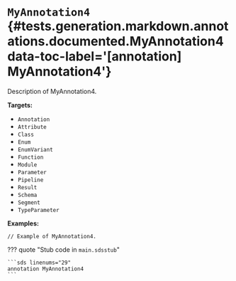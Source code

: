 [//]: # (DO NOT EDIT THIS FILE DIRECTLY. Instead, edit the corresponding stub file and execute `npm run docs:api`.)

# <code class="doc-symbol doc-symbol-annotation"></code> `MyAnnotation4` {#tests.generation.markdown.annotations.documented.MyAnnotation4 data-toc-label='[annotation] MyAnnotation4'}

Description of MyAnnotation4.

**Targets:**

- `Annotation`
- `Attribute`
- `Class`
- `Enum`
- `EnumVariant`
- `Function`
- `Module`
- `Parameter`
- `Pipeline`
- `Result`
- `Schema`
- `Segment`
- `TypeParameter`

**Examples:**

```sds hl_lines="1"
// Example of MyAnnotation4.
```

??? quote "Stub code in `main.sdsstub`"

    ```sds linenums="29"
    annotation MyAnnotation4
    ```
